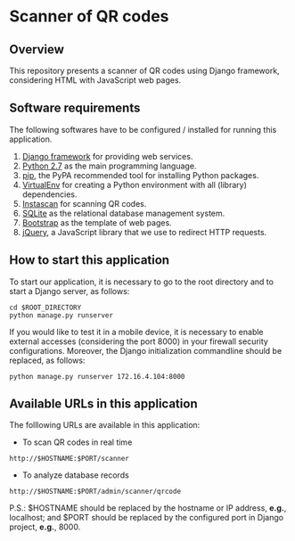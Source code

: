 # Scanner of QR codes

## Overview

This repository presents a scanner of QR codes using Django framework, considering HTML with JavaScript web pages.

## Software requirements

The following softwares have to be configured / installed for running this application.

1. [Django framework](https://www.djangoproject.com/) for providing web services.
2. [Python 2.7](https://www.python.org/) as the main programming language.
3. [pip](https://pypi.python.org/pypi/pip), the PyPA recommended tool for installing Python packages.
4. [VirtualEnv](https://virtualenv.pypa.io/en/stable/) for creating a Python environment with all (library) dependencies.
5. [Instascan](https://github.com/schmich/instascan) for scanning QR codes.
6. [SQLite](https://www.sqlite.org/) as the relational database management system.
7. [Bootstrap](http://getbootstrap.com/) as the template of web pages.
8. [jQuery](https://jquery.com/), a JavaScript library that we use to redirect HTTP requests.

## How to start this application

To start our application, it is necessary to go to the root directory and to start a Django server, as follows:

```
cd $ROOT_DIRECTORY
python manage.py runserver
```

If you would like to test it in a mobile device, it is necessary to enable external accesses (considering the port 8000) in your firewall security configurations. Moreover, the Django initialization commandline should be replaced, as follows:

```
python manage.py runserver 172.16.4.104:8000
```

## Available URLs in this application

The folllowing URLs are available in this application:

* To scan QR codes in real time

```
http://$HOSTNAME:$PORT/scanner
```

* To analyze database records

```
http://$HOSTNAME:$PORT/admin/scanner/qrcode
```

P.S.: $HOSTNAME should be replaced by the hostname or IP address, **e.g.**, localhost; and $PORT should be replaced by the configured port in Django project, **e.g.**, 8000.